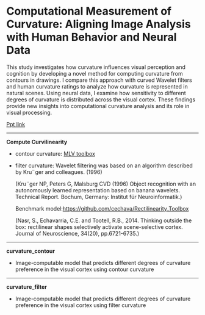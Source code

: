 # Computational Measurement of Curvature: Aligning Image Analysis with Human Behavior and Neural Data
This study investigates how curvature influences visual perception and cognition by developing a novel method for computing curvature from contours in drawings. I compare this approach with curved Wavelet filters and human curvature ratings to analyze how curvature is represented in natural scenes. Using neural data, I examine how sensitivity to different degrees of curvature is distributed across the visual cortex. These findings provide new insights into computational curvature analysis and its role in visual processing.

[Ppt link](https://drive.google.com/file/d/1O5kGABUJNYFPZ00kdIj87_l478FKHiJw/view?usp=sharing)

---------
**Compute Curvilinearity**
 - contour curvature: [MLV toolbox](https://github.com/bwlabToronto/MLV_toolbox)
 - filter curvature: Wavelet filtering was based on an algorithm described by Kru¨ger and colleagues. (1996)

   (Kru¨ger NP, Peters G, Malsburg CVD (1996) Object recognition with an autonomously learned representation based on banana wavelets. Technical Report. Bochum, Germany: Institut für Neuroinformatik.) 

    Benchmark model:https://github.com/cechava/Rectilinearity_Toolbox

    (Nasr, S., Echavarria, C.E. and Tootell, R.B., 2014. Thinking outside the box: rectilinear shapes selectively activate scene-selective cortex. Journal of Neuroscience, 34(20), pp.6721-6735.)

---------
**curvature_contour**
- Image-computable model that predicts different degrees of curvature preference in the visual cortex using contour curvature

---------
**curvature_filter**
- Image-computable model that predicts different degrees of curvature preference in the visual cortex using filter curvature
